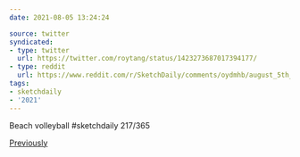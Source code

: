 ```yaml
---
date: 2021-08-05 13:24:24

source: twitter
syndicated:
- type: twitter
  url: https://twitter.com/roytang/status/1423273687017394177/
- type: reddit
  url: https://www.reddit.com/r/SketchDaily/comments/oydmhb/august_5th_summer_activities/h7syqy6/
tags:
- sketchdaily
- '2021'
---
```


Beach volleyball #sketchdaily 217/365 

[Previously](/2016/08/BJCenKDhNW9/)
